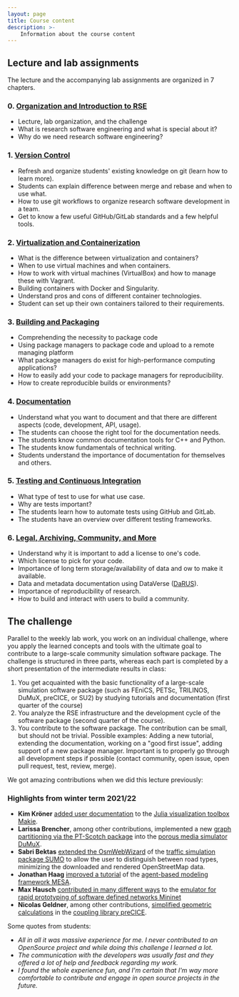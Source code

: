 ```yaml
---
layout: page
title: Course content
description: >-
    Information about the course content
---
```


## Lecture and lab assignments

The lecture and the accompanying lab assignments are organized in 7 chapters.

### 0. [Organization and Introduction to RSE](https://github.com/Simulation-Software-Engineering/Lecture-Material/blob/main/00_organization/README.md)

- Lecture, lab organization, and the challenge
- What is research software engineering and what is special about it?
- Why do we need research software engineering?

### 1. [Version Control](https://github.com/Simulation-Software-Engineering/Lecture-Material/blob/main/01_version_control/README.md)

- Refresh and organize students' existing knowledge on git (learn how to learn more).
- Students can explain difference between merge and rebase and when to use what.
- How to use git workflows to organize research software development in a team.
- Get to know a few useful GitHub/GitLab standards and a few helpful tools.

### 2. [Virtualization and Containerization](https://github.com/Simulation-Software-Engineering/Lecture-Material/blob/main/02_virtualization_and_containers/README.md)

- What is the difference between virtualization and containers?
- When to use virtual machines and when containers.
- How to work with virtual machines (VirtualBox) and how to manage these with Vagrant.
- Building containers with Docker and Singularity.
- Understand pros and cons of different container technologies.
- Student can set up their own containers tailored to their requirements.

### 3. [Building and Packaging](https://github.com/Simulation-Software-Engineering/Lecture-Material/blob/main/03_building_and_packaging/README.md)

- Comprehending the necessity to package code
- Using package managers to package code and upload to a remote managing platform
- What package managers do exist for high-performance computing applications?
- How to easily add your code to package managers for reproducibility.
- How to create reproducible builds or environments?

### 4. [Documentation](https://github.com/Simulation-Software-Engineering/Lecture-Material/blob/main/04_documentation/README.md)

- Understand what you want to document and that there are different aspects (code, development, API, usage).
- The students can choose the right tool for the documentation needs.
- The students know common documentation tools for C++ and Python.
- The students know fundamentals of technical writing.
- Students understand the importance of documentation for themselves and others.

### 5. [Testing and Continuous Integration](https://github.com/Simulation-Software-Engineering/Lecture-Material/tree/main/05_testing_and_ci)

- What type of test to use for what use case.
- Why are tests important?
- The students learn how to automate tests using GitHub and GitLab.
- The students have an overview over different testing frameworks.

### 6. [Legal, Archiving, Community, and More](https://github.com/Simulation-Software-Engineering/Lecture-Material/tree/main/06_miscellaneous)

- Understand why it is important to add a license to one's code.
- Which license to pick for your code.
- Importance of long term storage/availability of data and ow to make it available.
- Data and metadata documentation using DataVerse ([DaRUS](https://darus.uni-stuttgart.de/)).
- Importance of reproducibility of research.
- How to build and interact with users to build a community.

## The challenge

Parallel to the weekly lab work, you work on an individual challenge, where you apply the learned concepts and tools with the ultimate goal to contribute to a large-scale community simulation software package. The challenge is structured in three parts, whereas each part is completed by a short presentation of the intermediate results in class:

1. You get acquainted with the basic functionality of a large-scale simulation software package (such as FEniCS, PETSc, TRILINOS, DuMuX, preCICE, or SU2) by studying tutorials and documentation (first quarter of the course)
2. You analyze the RSE infrastructure and the development cycle of the software package (second quarter of the course).
3. You contribute to the software package. The contribution can be small, but should not be trivial. Possible examples: Adding a new tutorial, extending the documentation, working on a "good first issue", adding support of a new package manager. Important is to properly go through all development steps if possible (contact community, open issue, open pull request, test, review, merge).

We got amazing contributions when we did this lecture previously:

### Highlights from winter term 2021/22

- **Kim Kröner** [added user documentation](https://github.com/JuliaPlots/Makie.jl/pull/1641) to the [Julia visualization toolbox Makie](https://makie.juliaplots.org/stable/).
- **Larissa Brencher**, among other contributions, implemented a new [graph partitioning via the PT-Scotch package](https://git.iws.uni-stuttgart.de/dumux-repositories/dumux/-/merge_requests/3005) into the [porous media simulator DuMuX](https://dumux.org/).
- **Sabri Bektas** [extended the OsmWebWizard](https://github.com/eclipse/sumo/issues/7585) of the [traffic simulation package SUMO](https://www.eclipse.org/sumo/) to allow the user to distinguish between road types, minimizing the downloaded and rendered OpenStreetMap data.
- **Jonathan Haag** [improved a tutorial](https://github.com/projectmesa/mesa/issues/1109) of the [agent-based modeling framework MESA](https://mesa.readthedocs.io/en/latest/).
- **Max Hausch** [contributed in many different ways](https://github.com/mininet/mininet/pulls?q=is%3Apr+author%3Acheriimoya) to the  [emulator for rapid prototyping of software defined networks Mininet](https://github.com/mininet/mininet)
- **Nicolas Geldner**, among other contributions, [simplified geometric calculations](https://github.com/precice/precice/pull/1179) in the [coupling library preCICE](https://precice.org/).

Some quotes from students:

- *All in all it was massive experience for me. I never contributed to an OpenSource project and while doing this challenge I learned a lot.*
- *The communication with the developers was usually fast and they offered a lot of help and feedback regarding my work.*
- *I found the whole experience fun, and I'm certain that I'm way more comfortable to contribute and engage in open source projects in the future.*
